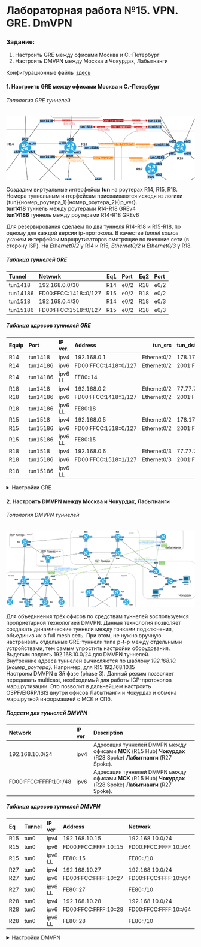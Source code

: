 # Лабораторная работа №15. VPN. GRE. DmVPN

### Задание:

1. Настроить GRE между офисами Москва и С.-Петербург
2. Настроить DMVPN между Москва и Чокурдах, Лабытнанги

Конфигурационные файлы [здесь](config/)

#### 1. Настроить GRE между офисами Москва и С.-Петербург

###### Топология GRE туннелей

![GRE_Tun](GRE_Tun.png)

Создадим виртуальные интерфейсы __tun__ на роутерах R14, R15, R18. Номера туннельным интерфейсам присваиваются исходя из логики {tun}{номер_роутера_1}{номер_роутера_2}{ip_ver}.\
__tun1418__ туннель между роутерами R14-R18 GREv4\
__tun14186__ туннель между роутерами R14-R18 GREv6

Для резервирования сделаем по два туннеля R14-R18 и R15-R18, по одному для каждой версии ip-протокола.
В качестве _tunnel source_ укажем интерфейсы маршрутизаторов смотрящие во внешние сети (в сторону ISP). На _Ethernet0/2_ у R14 и R15, _Ethernet0/2_ и _Ethernet0/3_ у R18.


##### Таблица туннелей GRE
| Tunnel | Network | Eq1 | Port | Eq2 | Port |
|:---|:--- |---:|:---|---:|:---|
| tun1418 | 192.168.0.0/30 | R14 | e0/2 | R18 | e0/2 |
| tun14186 | FD00:FFCC:1418::0/127 | R15 | e0/2 | R18 | e0/2 |
| tun1518 | 192.168.0.4/30 | R14 | e0/2 | R18 | e0/3 |
| tun15186 | FD00:FFCC:1518::0/127 | R15 | e0/2 | R18 | e0/3 |


##### Таблица адресов туннелей GRE

| Equip | Port | IP ver.| Address | tun_src | tun_dst |
|:--- |:--- |:--- |:--- |---:|:--- |
| R14 | tun1418 | ipv4 | 192.168.0.1 | Ethernet0/2 | 178.178.178.118 |
| R14 | tun14186 | ipv6 | FD00:FFCC:1418::0/127 | Ethernet0/2 | 2001:FFCC:2042:178::118 |
| R14 | tun14186 | ipv6 LL | FE80::14 |  |  |
| R18 | tun1418 | ipv4 | 192.168.0.2 | Ethernet0/2 | 77.77.77.114 |
| R18 | tun14186 | ipv6 | FD00:FFCC:1418::1/127 | Ethernet0/2  | 2001:FFCC:1001:77::114 |
| R18 | tun14186 | ipv6 LL | FE80:18  |  |  |
| R15 | tun1518 | ipv4 | 192.168.0.5 | Ethernet0/2 | 178.178.178.115 |
| R15 | tun15186 | ipv6 | FD00:FFCC:1518::0/127 | Ethernet0/2 | 2001:FFCC:2042:178::119 |
| R15 | tun15186 | ipv6 LL | FE80:15 |  |  |
| R18 | tun1518 | ipv4 | 192.168.0.6 | Ethernet0/3 | 77.77.77.115 |
| R18 | tun15186 | ipv6 | FD00:FFCC:1518::1/127 | Ethernet0/3 | 2001:FFCC:1001:77:115 |
| R18 | tun15186 | ipv6 LL |  |  |  |

<details>
 <summary>Настройки GRE</summary>

``` bash
###################
# Настройка R14   #
###################

conf t
int tun1418
  description "GREv4 Tunnel MSK-SPb to R18"
  ip addr 192.168.0.1 255.255.255.252
  ip mtu 1400
  ip tcp adjust-mss 1360
  tunnel source Ethernet0/2
  tunnel destination 178.178.178.118
  tunnel mode gre ipv4
  no shutdown

int tun14186
  description "GREv6 Tunnel MSK-SPb to R18"
  ipv6 enable
  ipv6 address FE80::14 link-local
  ipv6 address FD00:FFCC:1418::0/127
  tunnel source Ethernet0/2
  tunnel destination 2001:FFCC:2042:178::118
  tunnel mode gre ipv6
  no shutdown

###################
# Настройка R18   #
###################

conf t
int tun1418
  description "GREv4 Tunnel SPb-MSK to R14"
  ip addr 192.168.0.2 255.255.255.252
  ip mtu 1400
  ip tcp adjust-mss 1360
  tunnel source Ethernet0/2
  tunnel destination 77.77.77.114
  tunnel mode gre ipv4
  no shutdown

int tun14186  
  description "GREv6 Tunnel MSK-SPb to R14"
  ipv6 enable
  ipv6 address FE80::18 link-local
  ipv6 address FD00:FFCC:1418::1/127
  tunnel source Ethernet0/2
  tunnel destination 2001:FFCC:1001:77::114
  tunnel mode gre ipv6
  no shutdown
  
int tun1518
  description "GREv4 Tunnel SPb-MSK to R15"
  ip addr 192.168.0.6 255.255.255.252
  ip mtu 1400
  ip tcp adjust-mss 1360
  tunnel source Ethernet0/3
  tunnel destination 77.77.77.115
  tunnel mode gre ipv4
  no shutdown

int tun15186  
  description "GREv6 Tunnel SPb-MSK to R15"
  ipv6 enable
  ipv6 address FE80::18 link-local
  ipv6 address FD00:FFCC:1518::1/127
  tunnel source Ethernet0/3
  tunnel destination 2001:FFCC:1001:77::115
  tunnel mode gre ipv6
  no shutdown 
  
###################
# Настройка R15   #
###################

conf t
int tun1518
  description "GREv4 Tunnel SPb-MSK to R18"
  ip addr 192.168.0.5 255.255.255.252
  ip mtu 1400
  ip tcp adjust-mss 1360
  tunnel source Ethernet0/2
  tunnel destination 178.178.178.119
  tunnel mode gre ipv4
  no shutdown

int Tun15186
  description "GREv6 Tunnel SPb-MSK to R18"
  ipv6 enable
  ipv6 address FE80::15 link-local
  ipv6 address FD00:FFCC:1518::0/127
  tunnel source Ethernet0/2
  tunnel destination 2001:FFCC:2042:178::119
  tunnel mode gre ipv6
  no shutdown


```
</details>

#### 2. Настроить DMVPN между Москва и Чокурдах, Лабытнанги

###### Топология DMVPN туннелей

![DMVPN](DMVPN.png)

Для объединения трёх офисов по средствам туннелей воспользуемся проприетарной технологией DMVPN. Данная технология позволяет создавать динамические туннели между точками подключения, объединив их в full mesh сеть. При этом, не нужно вручную настраивать отдельные GRE-туннели типа p-t-p между отдельными устройствами, тем самым упростить настройки оборудования.\
Выделим подсеть 192.168.10.0/24 для DMVPN туннелей.\
Внутренние адреса туннелей вычисляются по шаблону _192.168.10.{номер_роутера}_. Например, для R15 192.168.10.15\
Настроим DMVPN в 3й фазе (phase 3). Данный режим позволяет передавать multicast, необходимый для работы IGP-протоколов маршрутизации. Это позволит в дальнейшем настроить OSPF/EIGRP/ISIS внутри офисов Лабытнанги и Чокурдах и обмена маршрутной информацией с МСК и СПб.

##### Подсети для туннелей DMVPN

| Network | IP ver | Description |
|:--- |:--- |:--- |
| 192.168.10.0/24 | ipv4 | Адресация туннелей DMVPN между офисами __МСК__ (R15 Hub) __Чокурдах__ (R28 Spoke) __Лабытнанги__ (R27 Spoke). |
| FD00:FFCC:FFFF:10::/48| ipv6 | Адресация туннелей DMVPN между офисами __МСК__ (R15 Hub) __Чокурдах__ (R28 Spoke) __Лабытнанги__ (R27 Spoke).|

##### Таблица адресов туннелей DMVPN

| Eq | Tunnel | IP ver | Address | Network | Description |
|:---|:---|:---|:---|:---|:---|
| R15  | tun0  | ipv4  | 192.168.10.15  | 192.168.10.0/24  | Hub  |
| R15  | tun0  | ipv6  | FD00:FFCC:FFFF:10::15  | FD00:FFCC:FFFF:10::/64  | Hub  |
| R15  | tun0  | ipv6 LL  | FE80::15  | FE80::/10  | Hub  |
| R27  | tun0  | ipv4  | 192.168.10.27  | 192.168.10.0/24  | Spoke  |
| R27  | tun0  | ipv6  | FD00:FFCC:FFFF:10::27  | FD00:FFCC:FFFF:10::/64  | Spoke  |
| R27  | tun0  | ipv6 LL  | FE80::27  |  FE80::/10 | Spoke  |
| R28  | tun0  | ipv4  | 192.168.10.28  | 192.168.10.0/24  | Spoke  |
| R28  | tun0  | ipv6  | FD00:FFCC:FFFF:10::28  | FD00:FFCC:FFFF:10::/64  | Spoke  |
| R28  | tun0  | ipv6 LL  | FE80::28  | FE80::/10  | Spoke  |

<details>
 <summary>Настройки DMVPN</summary>

 ``` bash

#####################
# DMVPN R15 (Hub)   #
#####################

int tun0
  desc "DMVPN (Hub) R15-R27-R28"
  ip addr 192.168.10.15 255.255.255.0
  ip nhrp auth otus
  ip nhrp network-id 1
  tunnel source Ethernet0/2
  tunnel mode gre multipoint
  ip nhrp map multicast dynamic
  ipv6 enable
  ipv6 address FE80::15 link-local
  ipv6 address FD00:FFCC:10::15/64
  ##для phase 3
  #ip nhrp redirect
  no shutdown

#####################
# DMVPN R27 (Spoke) #
#####################

int tun0
  desc "DMVPN (Spoke) R15-R27-R28"
  ip addr 192.168.10.27 255.255.255.0
  ip nhrp auth otus
  ip nhrp network-id 1
  ip nhrp nhs 192.168.10.15
  ip nhrp map 192.168.10.15 2.2.2.15
  ip nhrp map multicast 2.2.2.15
  tunnel mode gre multipoint
  tunnel source Ethernet0/0
  ipv6 enable
  ipv6 address FE80::27 link-local
  ipv6 address FD00:FFCC:10::27/64
  #tunnel dest ip (в фазах 2-3 не нужен!)
  ##для phase 3
  ip nhrp shortcut
  ip nhrp redirect
  no shutdown

#####################
# DMVPN R28 (Spoke) #
#####################

int tun0
  desc "DMVPN (Spoke) R15-R27-R28"
  ip addr 192.168.10.28 255.255.255.0
  ip nhrp auth otus
  ip nhrp network-id 1
  ip nhrp nhs 192.168.10.15
  ip nhrp map 192.168.10.15 2.2.2.15
  ip nhrp map multicast 2.2.2.15
  tunnel mode gre multipoint
  tunnel source Ethernet0/1
  ipv6 enable
  ipv6 address FE80::28 link-local
  ipv6 address FD00:FFCC:10::28/64
  #tunnel dest ip (в фазах 2-3 не нужен!)
  ##для phase 3
  ip nhrp shortcut
  ip nhrp redirect
  no shutdown

 ```
</details>

